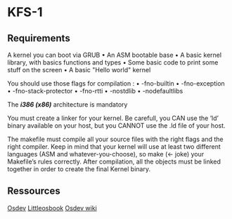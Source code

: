 # KFS-1

## Requirements

A kernel you can boot via GRUB
• An ASM bootable base
• A basic kernel library, with basics functions and types
• Some basic code to print some stuff on the screen
• A basic "Hello world" kernel

You should use those flags for compilation : 
• -fno-builtin
• -fno-exception
• -fno-stack-protector
• -fno-rtti
• -nostdlib
• -nodefaultlibs

The ***i386 (x86)*** architecture is mandatory

You must create a linker for your kernel. Be carefull, you CAN use the ’ld’ binary available on your host, but you CANNOT use the
.ld file of your host.

The makefile must compile all your source files with the right flags and the right compiler. Keep in mind that your kernel will use at least two different languages (ASM and
whatever-you-choose), so make (<- joke) your Makefile’s rules correctly. After compilation, all the objects must be linked together in order to create the final
Kernel binary.

## Ressources

[Osdev](https://wiki.osdev.org/Expanded_Main_Page)
[Littleosbook](littleosbook.github.io)
[Osdev wiki](https://osdev.wiki/wiki/Expanded_Main_Page)

